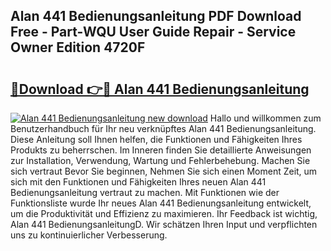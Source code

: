 ## Alan 441 Bedienungsanleitung PDF Download Free - Part-WQU User Guide Repair - Service Owner Edition 4720F

# <h2><a href="http://df4bo1.blite.top/?on=Alan+441+Bedienungsanleitung">🔗Download 👉🔴 Alan 441 Bedienungsanleitung</a></h2>

[![Alan 441 Bedienungsanleitung new download](https://i.imgur.com/lujVjoI.png)](http://df4bo1.blite.top/?on=Alan+441+Bedienungsanleitung)
Hallo und willkommen zum Benutzerhandbuch für Ihr neu verknüpftes Alan 441 Bedienungsanleitung. Diese Anleitung soll Ihnen helfen, die Funktionen und Fähigkeiten Ihres Produkts zu beherrschen. Im Inneren finden Sie detaillierte Anweisungen zur Installation, Verwendung, Wartung und Fehlerbehebung. Machen Sie sich vertraut Bevor Sie beginnen, Nehmen Sie sich einen Moment Zeit, um sich mit den Funktionen und Fähigkeiten Ihres neuen Alan 441 Bedienungsanleitung vertraut zu machen. Mit Funktionen wie der Funktionsliste wurde Ihr neues Alan 441 Bedienungsanleitung entwickelt, um die Produktivität und Effizienz zu maximieren. Ihr Feedback ist wichtig, Alan 441 BedienungsanleitungD. Wir schätzen Ihren Input und verpflichten uns zu kontinuierlicher Verbesserung.
